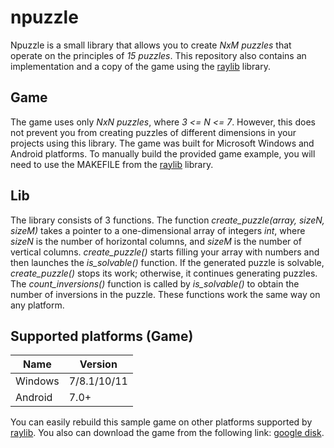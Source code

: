 # npuzzle

Npuzzle is a small library that allows you to create *NxM puzzles* that operate on the
principles of *15 puzzles*. This repository also contains an implementation and a copy
of the game using the [raylib](https://github.com/raysan5/raylib) library.

## Game

The game uses only *NxN puzzles*, where *3 <= N <= 7*. However, this does not prevent
you from creating puzzles of different dimensions in your projects using this library.
The game was built for Microsoft Windows and Android platforms. To manually build the
provided game example, you will need to use the MAKEFILE from the [raylib](https://github.com/raysan5/raylib) library.

## Lib

The library consists of 3 functions. The function *create_puzzle(array, sizeN, sizeM)*
takes a pointer to a one-dimensional array of integers *int*, where *sizeN* is the
number of horizontal columns, and *sizeM* is the number of vertical columns.
*create_puzzle()* starts filling your array with numbers and then launches the *is_solvable()*
function. If the generated puzzle is solvable, *create_puzzle()* stops its work; otherwise,
it continues generating puzzles. The *count_inversions()* function is called by *is_solvable()*
to obtain the number of inversions in the puzzle. These functions work the same way on any platform.

## Supported platforms (Game)

| Name              |   Version   |
| ----------------- | ----------- |
| Windows           | 7/8.1/10/11 |
| Android           | 7.0+        |

You can easily rebuild this sample game on other platforms supported by [raylib](https://github.com/raysan5/raylib).
You also can download the game from the following link: [google disk](https://drive.google.com/drive/folders/1IHS4GEI9Vd_sIaLYdIvFF8ndfOnoedNP?usp=sharing).
